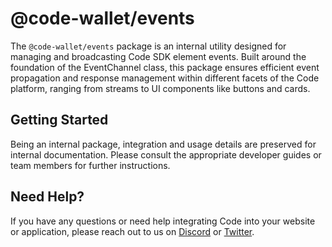 # @code-wallet/events
The `@code-wallet/events` package is an internal utility designed for managing
and broadcasting Code SDK element events. Built around the foundation of the
EventChannel class, this package ensures efficient event propagation and
response management within different facets of the Code platform, ranging from
streams to UI components like buttons and cards.

## Getting Started
Being an internal package, integration and usage details are preserved for
internal documentation. Please consult the appropriate developer guides or team
members for further instructions.

## Need Help?
If you have any questions or need help integrating Code into your website or
application, please reach out to us on [Discord](https://discord.gg/DunN9aNS) or
[Twitter](https://twitter.com/getcode).
